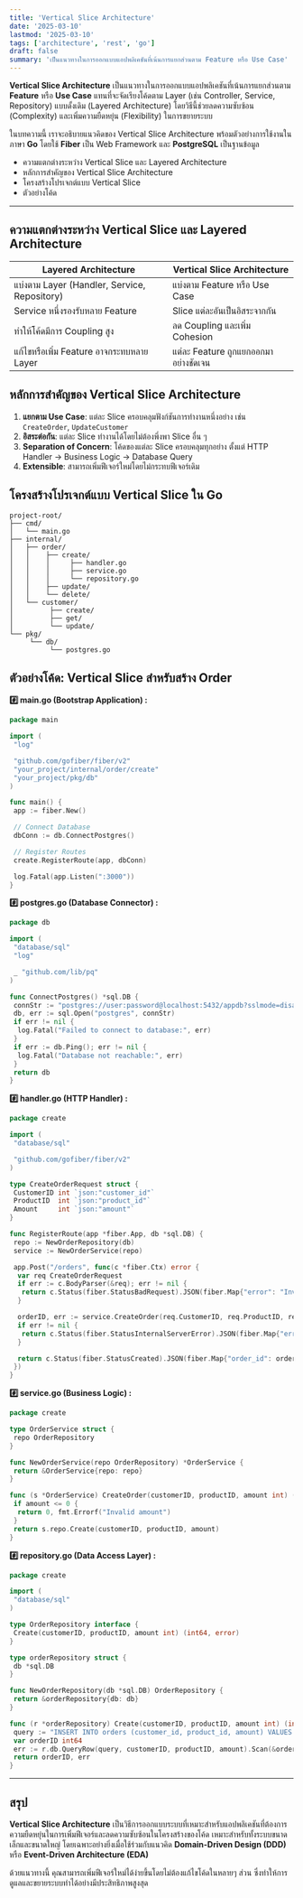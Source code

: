 ```yaml
---
title: 'Vertical Slice Architecture'
date: '2025-03-10'
lastmod: '2025-03-10'
tags: ['architecture', 'rest', 'go']
draft: false
summary: 'เป็นแนวทางในการออกแบบแอปพลิเคชันที่เน้นการแยกส่วนตาม Feature หรือ Use Case'
---
```


**Vertical Slice Architecture** เป็นแนวทางในการออกแบบแอปพลิเคชันที่เน้นการแยกส่วนตาม **Feature** หรือ **Use Case** แทนที่จะจัดเรียงโค้ดตาม Layer (เช่น Controller, Service, Repository) แบบดั้งเดิม (Layered Architecture) โดยวิธีนี้ช่วยลดความซับซ้อน (Complexity) และเพิ่มความยืดหยุ่น (Flexibility) ในการขยายระบบ

ในบทความนี้ เราจะอธิบายแนวคิดของ Vertical Slice Architecture พร้อมตัวอย่างการใช้งานในภาษา **Go** โดยใช้ **Fiber** เป็น Web Framework และ **PostgreSQL** เป็นฐานข้อมูล

- ความแตกต่างระหว่าง Vertical Slice และ Layered Architecture
- หลักการสำคัญของ Vertical Slice Architecture
- โครงสร้างโปรเจกต์แบบ Vertical Slice
- ตัวอย่างโค้ด

---

## ความแตกต่างระหว่าง Vertical Slice และ Layered Architecture

| **Layered Architecture**                     | **Vertical Slice Architecture**      |
| -------------------------------------------- | ------------------------------------ |
| แบ่งตาม Layer (Handler, Service, Repository) | แบ่งตาม Feature หรือ Use Case        |
| Service หนึ่งรองรับหลาย Feature              | Slice แต่ละอันเป็นอิสระจากกัน        |
| ทำให้โค้ดมีการ Coupling สูง                  | ลด Coupling และเพิ่ม Cohesion        |
| แก้ไขหรือเพิ่ม Feature อาจกระทบหลาย Layer    | แต่ละ Feature ถูกแยกออกมาอย่างชัดเจน |

## หลักการสำคัญของ Vertical Slice Architecture

1. **แยกตาม Use Case**: แต่ละ Slice ครอบคลุมฟังก์ชันการทำงานหนึ่งอย่าง เช่น `CreateOrder`, `UpdateCustomer`
2. **อิสระต่อกัน**: แต่ละ Slice ทำงานได้โดยไม่ต้องพึ่งพา Slice อื่น ๆ
3. **Separation of Concern**: โค้ดของแต่ละ Slice ครอบคลุมทุกอย่าง ตั้งแต่ HTTP Handler → Business Logic → Database Query
4. **Extensible**: สามารถเพิ่มฟีเจอร์ใหม่โดยไม่กระทบฟีเจอร์เดิม

## โครงสร้างโปรเจกต์แบบ Vertical Slice ใน Go

```text
project-root/
├── cmd/
│   └── main.go
├── internal/
│   ├── order/
│   │    ├── create/
│   │    │     ├── handler.go
│   │    │     ├── service.go
│   │    │     └── repository.go
│   │    ├── update/
│   │    └── delete/
│   └── customer/
│         ├── create/
│         ├── get/
│         └── update/
└── pkg/
     └── db/
          └── postgres.go
```

## ตัวอย่างโค้ด: Vertical Slice สำหรับสร้าง Order

**#️⃣ main.go (Bootstrap Application) :**

```go
package main

import (
 "log"

 "github.com/gofiber/fiber/v2"
 "your_project/internal/order/create"
 "your_project/pkg/db"
)

func main() {
 app := fiber.New()

 // Connect Database
 dbConn := db.ConnectPostgres()

 // Register Routes
 create.RegisterRoute(app, dbConn)

 log.Fatal(app.Listen(":3000"))
}
```

**#️⃣ postgres.go (Database Connector) :**

```go
package db

import (
 "database/sql"
 "log"

 _ "github.com/lib/pq"
)

func ConnectPostgres() *sql.DB {
 connStr := "postgres://user:password@localhost:5432/appdb?sslmode=disable"
 db, err := sql.Open("postgres", connStr)
 if err != nil {
  log.Fatal("Failed to connect to database:", err)
 }
 if err := db.Ping(); err != nil {
  log.Fatal("Database not reachable:", err)
 }
 return db
}
```

**#️⃣ handler.go (HTTP Handler) :**

```go
package create

import (
 "database/sql"

 "github.com/gofiber/fiber/v2"
)

type CreateOrderRequest struct {
 CustomerID int `json:"customer_id"`
 ProductID  int `json:"product_id"`
 Amount     int `json:"amount"`
}

func RegisterRoute(app *fiber.App, db *sql.DB) {
 repo := NewOrderRepository(db)
 service := NewOrderService(repo)

 app.Post("/orders", func(c *fiber.Ctx) error {
  var req CreateOrderRequest
  if err := c.BodyParser(&req); err != nil {
   return c.Status(fiber.StatusBadRequest).JSON(fiber.Map{"error": "Invalid request"})
  }

  orderID, err := service.CreateOrder(req.CustomerID, req.ProductID, req.Amount)
  if err != nil {
   return c.Status(fiber.StatusInternalServerError).JSON(fiber.Map{"error": err.Error()})
  }

  return c.Status(fiber.StatusCreated).JSON(fiber.Map{"order_id": orderID})
 })
}
```

**#️⃣ service.go (Business Logic) :**

```go
package create

type OrderService struct {
 repo OrderRepository
}

func NewOrderService(repo OrderRepository) *OrderService {
 return &OrderService{repo: repo}
}

func (s *OrderService) CreateOrder(customerID, productID, amount int) (int64, error) {
 if amount <= 0 {
  return 0, fmt.Errorf("Invalid amount")
 }
 return s.repo.Create(customerID, productID, amount)
}
```

**#️⃣ repository.go (Data Access Layer) :**

```go
package create

import (
 "database/sql"
)

type OrderRepository interface {
 Create(customerID, productID, amount int) (int64, error)
}

type orderRepository struct {
 db *sql.DB
}

func NewOrderRepository(db *sql.DB) OrderRepository {
 return &orderRepository{db: db}
}

func (r *orderRepository) Create(customerID, productID, amount int) (int64, error) {
 query := "INSERT INTO orders (customer_id, product_id, amount) VALUES ($1, $2, $3) RETURNING id"
 var orderID int64
 err := r.db.QueryRow(query, customerID, productID, amount).Scan(&orderID)
 return orderID, err
}
```

---

## สรุป

**Vertical Slice Architecture** เป็นวิธีการออกแบบระบบที่เหมาะสำหรับแอปพลิเคชันที่ต้องการความยืดหยุ่นในการเพิ่มฟีเจอร์และลดความซับซ้อนในโครงสร้างของโค้ด เหมาะสำหรับทั้งระบบขนาดเล็กและขนาดใหญ่ โดยเฉพาะอย่างยิ่งเมื่อใช้ร่วมกับแนวคิด **Domain-Driven Design (DDD)** หรือ **Event-Driven Architecture (EDA)**

ด้วยแนวทางนี้ คุณสามารถเพิ่มฟีเจอร์ใหม่ได้ง่ายขึ้นโดยไม่ต้องแก้ไขโค้ดในหลายๆ ส่วน ซึ่งทำให้การดูแลและขยายระบบทำได้อย่างมีประสิทธิภาพสูงสุด
